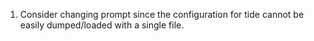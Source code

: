   1. Consider changing prompt since the configuration for tide cannot be easily
	 dumped/loaded with a single file.
